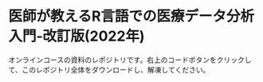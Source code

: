 # 医師が教えるR言語での医療データ分析入門‐改訂版(2022年)

オンラインコースの資料のレポジトリです。右上のコードボタンをクリックして、このレポジトリ全体をダウンロードし、解凍してください。
